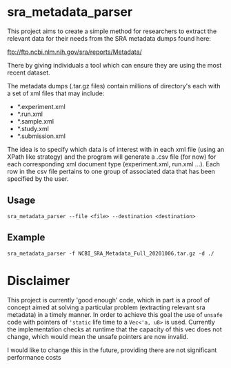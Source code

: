 # sra_metadata_parser

This project aims to create a simple method for researchers to extract the relevant
data for their needs from the SRA metadata dumps found here: 

ftp://ftp.ncbi.nlm.nih.gov/sra/reports/Metadata/

There by giving individuals a tool which can ensure they are using the most recent dataset.

The metadata dumps (.tar.gz files) contain millions of directory's each with a set of xml files 
that may include:

- *.experiment.xml
- *.run.xml
- *.sample.xml
- *.study.xml
- *.submission.xml

The idea is to specify which data is of interest with in each xml file (using an XPath like strategy)
and the program will generate a .csv file (for now) for each corresponding xml document type 
(experiment.xml, run.xml ...). Each row in the csv file pertains to one group of associated data that
has been specified by the user.

## Usage

    sra_metadata_parser --file <file> --destination <destination>

## Example 

    sra_metadata_parser -f NCBI_SRA_Metadata_Full_20201006.tar.gz -d ./
    
    
# Disclaimer 

This project is currently 'good enough' code, which in part is a proof of concept
aimed at solving a particular problem (extracting relevant sra metadata) in a timely
manner. In order to achieve this goal the use of `unsafe` code with pointers of `'static`
life time to a `Vec<'a, u8>` is used. Currently the implementation checks at runtime that
the capacity of this vec does not change, which would mean the unsafe pointers are now invalid.

I would like to change this in the future, providing there are not significant performance costs

